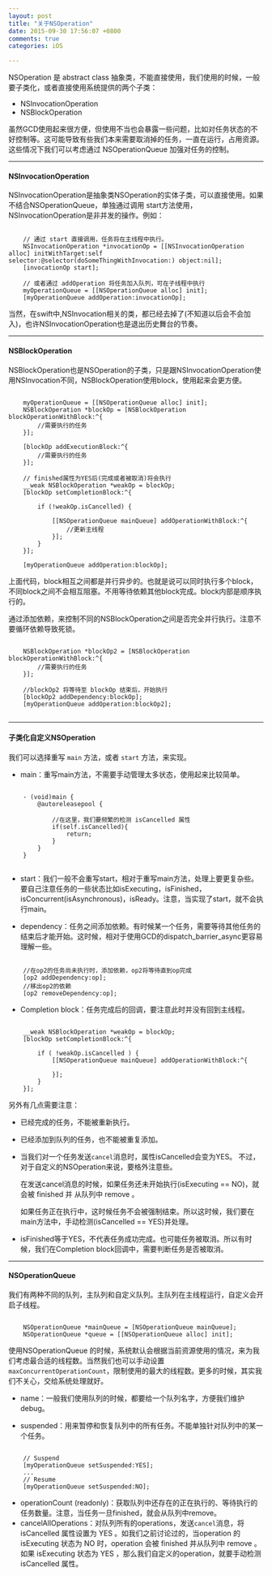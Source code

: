 ```yaml
---
layout: post
title: "关于NSOperation"
date: 2015-09-30 17:56:07 +0800
comments: true
categories: iOS

---
```



NSOperation 是 abstract class 抽象类，不能直接使用，我们使用的时候，一般要子类化，或者直接使用系统提供的两个子类：

* NSInvocationOperation
* NSBlockOperation

虽然GCD使用起来很方便，但使用不当也会暴露一些问题，比如对任务状态的不好控制等。这可能导致有些我们本来需要取消掉的任务，一直在运行，占用资源。这些情况下我们可以考虑通过 NSOperationQueue 加强对任务的控制。


---


#### NSInvocationOperation

NSInvocationOperation是抽象类NSOperation的实体子类，可以直接使用。如果不结合NSOperationQueue，单独通过调用 start方法使用，NSInvocationOperation是非并发的操作。例如：

```

    // 通过 start 直接调用，任务将在主线程中执行。
    NSInvocationOperation *invocationOp = [[NSInvocationOperation alloc] initWithTarget:self selector:@selector(doSomeThingWithInvocation:) object:nil];
    [invocationOp start];

	// 或者通过 addOperation 将任务加入队列，可在子线程中执行
	myOperationQueue = [[NSOperationQueue alloc] init];
	[myOperationQueue addOperation:invocationOp];

```
		
当然，在swift中,NSInvocation相关的类，都已经去掉了(不知道以后会不会加入)，也许NSInvocationOperation也是退出历史舞台的节奏。


---

#### NSBlockOperation

NSBlockOperation也是NSOperation的子类，只是跟NSInvocationOperation使用NSInvocation不同，NSBlockOperation使用block，使用起来会更方便。		

```

	myOperationQueue = [[NSOperationQueue alloc] init];	  	   
	NSBlockOperation *blockOp = [NSBlockOperation blockOperationWithBlock:^{
        //需要执行的任务
    }];
    
    [blockOp addExecutionBlock:^{
        //需要执行的任务
    }];
    
    // finished属性为YES后(完成或者被取消)将会执行
    __weak NSBlockOperation *weakOp = blockOp;
    [blockOp setCompletionBlock:^{
		
		if (!weakOp.isCancelled) {
		
			[[NSOperationQueue mainQueue] addOperationWithBlock:^{
	        	//更新主线程
    	    }];			
		}
    }];

	[myOperationQueue addOperation:blockOp];
```
	
上面代码，block相互之间都是并行异步的。也就是说可以同时执行多个block，不同block之间不会相互阻塞。不用等待依赖其他block完成。block内部是顺序执行的。 


通过添加依赖，来控制不同的NSBlockOperation之间是否完全并行执行。注意不要循环依赖导致死锁。	

```	

	NSBlockOperation *blockOp2 = [NSBlockOperation blockOperationWithBlock:^{
		//需要执行的任务
    }];
    
    //blockOp2 将等待至 blockOp 结束后，开始执行
    [blockOp2 addDependency:blockOp];
	[myOperationQueue addOperation:blockOp2];
	

```


---

#### 子类化自定义NSOperation

我们可以选择重写 `main` 方法，或者 `start` 方法，来实现。

* main：重写main方法，不需要手动管理太多状态，使用起来比较简单。

```

	- (void)main {
    	@autoreleasepool {

			//在这里，我们要频繁的检测 isCancelled 属性
			if(self.isCancelled){
				return;
			}
	    }
	}
 
```


* start：我们一般不会重写start，相对于重写main方法，处理上要更复杂些。要自己注意任务的一些状态比如isExecuting，isFinished，isConcurrent(isAsynchronous)，isReady。注意，当实现了start，就不会执行main。



* dependency：任务之间添加依赖。有时候某一个任务，需要等待其他任务的结束后才能开始。这时候，相对于使用GCD的dispatch_barrier_async更容易理解一些。

```

	//在op2的任务尚未执行时，添加依赖，op2将等待直到op完成
	[op2 addDependency:op];
	//移出op2的依赖
	[op2 removeDependency:op];

```

* Completion block：任务完成后的回调，要注意此时并没有回到主线程。

```

    __weak NSBlockOperation *weakOp = blockOp;
    [blockOp setCompletionBlock:^{
        
        if ( !weakOp.isCancelled ) {
            [[NSOperationQueue mainQueue] addOperationWithBlock:^{

            }];
        }
    }];
```

另外有几点需要注意：
		
* 已经完成的任务，不能被重新执行。	

* 已经添加到队列的任务，也不能被重复添加。	

* 当我们对一个任务发送`cancel`消息时，属性isCancelled会变为YES。	不过，对于自定义的NSOperation来说，要格外注意些。
	
	在发送cancel消息的时候，如果任务还未开始执行(isExecuting == NO)，就会被 finished 并 从队列中 remove 。
	
	如果任务正在执行中，这时候任务不会被强制结束。所以这时候，我们要在main方法中，手动检测(isCancelled == YES)并处理。		
* isFinished等于YES，不代表任务成功完成。也可能任务被取消。所以有时候，我们在Completion block回调中，需要判断任务是否被取消。

---


#### NSOperationQueue	
	
我们有两种不同的队列，主队列和自定义队列。主队列在主线程运行，自定义会开启子线程。

```

	NSOperationQueue *mainQueue = [NSOperationQueue mainQueue];  
	NSOperationQueue *queue = [[NSOperationQueue alloc] init]; 
```
	
使用NSOperationQueue	的时候，系统默认会根据当前资源使用的情况，来为我们考虑最合适的线程数。当然我们也可以手动设置`maxConcurrentOperationCount`，限制使用的最大的线程数。更多的时候，其实我们不关心，交给系统处理就好。		

* name：一般我们使用队列的时候，都要给一个队列名字，方便我们维护debug。
	
* suspended：用来暂停和恢复队列中的所有任务。不能单独针对队列中的某一个任务。
	
```
	
	// Suspend
	[myOperationQueue setSuspended:YES];
	... 
	// Resume
	[myOperationQueue setSuspended:NO];	
```

* operationCount (readonly)：获取队列中还存在的正在执行的、等待执行的任务数量。注意，当任务一旦finished，就会从队列中remove。		
* cancelAllOperations：对队列所有的operations，发送`cancel`消息，将 isCancelled 属性设置为 YES 。如我们之前讨论过的，当operation 的 isExecuting 状态为 NO 时，operation 会被 finished 并从队列中 remove 。如果 isExecuting 状态为 YES ，那么我们自定义的operation，就要手动检测 isCancelled 属性。



